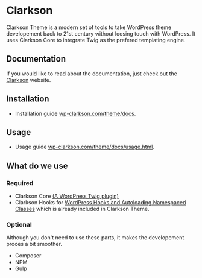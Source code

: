 # Clarkson

Clarkson Theme is a modern set of tools to take WordPress theme developement back to 21st century without loosing touch with WordPress. It uses Clarkson Core to integrate Twig as the prefered templating engine.

## Documentation
If you would like to read about the documentation, just check out the [Clarkson](wp-clarkson.com/theme/docs) website. 

## Installation
- Installation guide [wp-clarkson.com/theme/docs](http://wp-clarkson.com/theme/docs).

## Usage
- Usage guide [wp-clarkson.com/theme/docs/usage.html](http://wp-clarkson.com/theme/docs/usage.html).

## What do we use

### Required
- Clarkson Core [(A WordPress Twig plugin)](http://wp-clarkson.com/core)
- Clarkson Hooks for [WordPress Hooks and Autoloading Namespaced Classes](https://github.com/level-level/clarkson-hooks) which is already included in Clarkson Theme.

### Optional
Although you don't need to use these parts, it makes the developement proces a bit smoother.

- Composer
- NPM
- Gulp
